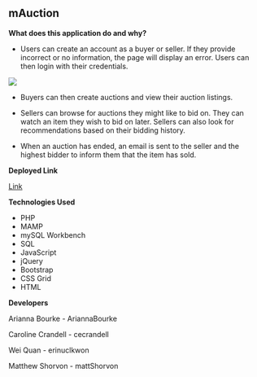 ## mAuction

**What does this application do and why?**

* Users can create an account as a buyer or seller. If they provide incorrect or no information, the page will display an error. Users can then login with their credentials.

![](images/Register.gif)

* Buyers can then create auctions and view their auction listings.

<!-- ![](images/mAuction.gif) -->

* Sellers can browse for auctions they might like to bid on. They can watch an item they wish to bid on later. Sellers can also look for recommendations based on their bidding history.

<!-- ![](images/mAuction.gif) -->

* When an auction has ended, an email is sent to the seller and the highest bidder to inform them that the item has sold.

<!-- ![](images/mAuction.gif) -->

**Deployed Link**

<a href="#">Link</a>

**Technologies Used**

- PHP
- MAMP
- mySQL Workbench
- SQL
- JavaScript
- jQuery
- Bootstrap
- CSS Grid
- HTML

**Developers**

Arianna Bourke - AriannaBourke

Caroline Crandell - cecrandell

Wei Quan - erinuclkwon

Matthew Shorvon - mattShorvon
